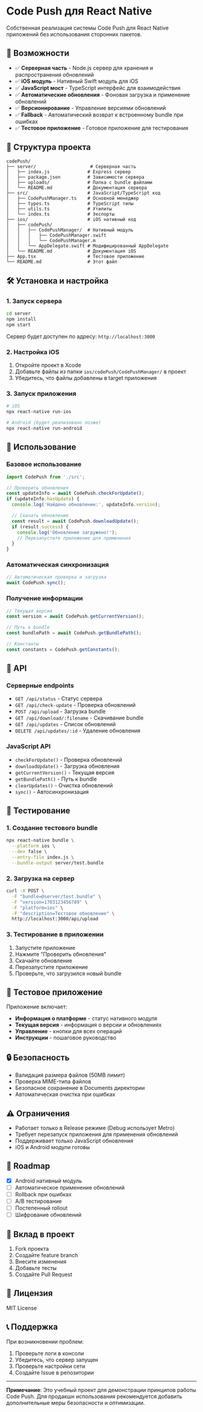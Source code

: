 # Code Push для React Native

Собственная реализация системы Code Push для React Native приложений без использования сторонних пакетов.

## 🚀 Возможности

- ✅ **Серверная часть** - Node.js сервер для хранения и распространения обновлений
- ✅ **iOS модуль** - Нативный Swift модуль для iOS
- ✅ **JavaScript мост** - TypeScript интерфейс для взаимодействия
- ✅ **Автоматические обновления** - Фоновая загрузка и применение обновлений
- ✅ **Версионирование** - Управление версиями обновлений
- ✅ **Fallback** - Автоматический возврат к встроенному bundle при ошибках
- ✅ **Тестовое приложение** - Готовое приложение для тестирования

## 📁 Структура проекта

```
codePush/
├── server/                    # Серверная часть
│   ├── index.js              # Express сервер
│   ├── package.json          # Зависимости сервера
│   ├── uploads/              # Папка с bundle файлами
│   └── README.md             # Документация сервера
├── src/                      # JavaScript/TypeScript код
│   ├── CodePushManager.ts    # Основной менеджер
│   ├── types.ts              # TypeScript типы
│   ├── utils.ts              # Утилиты
│   └── index.ts              # Экспорты
├── ios/                      # iOS нативный код
│   ├── codePush/
│   │   ├── CodePushManager/  # Нативный модуль
│   │   │   ├── CodePushManager.swift
│   │   │   └── CodePushManager.m
│   │   └── AppDelegate.swift # Модифицированный AppDelegate
│   └── README.md             # Документация iOS
├── App.tsx                   # Тестовое приложение
└── README.md                 # Этот файл
```

## 🛠️ Установка и настройка

### 1. Запуск сервера

```bash
cd server
npm install
npm start
```

Сервер будет доступен по адресу: `http://localhost:3000`

### 2. Настройка iOS

1. Откройте проект в Xcode
2. Добавьте файлы из папки `ios/codePush/CodePushManager/` в проект
3. Убедитесь, что файлы добавлены в target приложения

### 3. Запуск приложения

```bash
# iOS
npx react-native run-ios

# Android (будет реализовано позже)
npx react-native run-android
```

## 📖 Использование

### Базовое использование

```typescript
import CodePush from './src';

// Проверить обновления
const updateInfo = await CodePush.checkForUpdate();
if (updateInfo.hasUpdate) {
  console.log('Найдено обновление:', updateInfo.version);

  // Скачать обновление
  const result = await CodePush.downloadUpdate();
  if (result.success) {
    console.log('Обновление загружено!');
    // Перезапустите приложение для применения
  }
}
```

### Автоматическая синхронизация

```typescript
// Автоматическая проверка и загрузка
await CodePush.sync();
```

### Получение информации

```typescript
// Текущая версия
const version = await CodePush.getCurrentVersion();

// Путь к bundle
const bundlePath = await CodePush.getBundlePath();

// Константы
const constants = CodePush.getConstants();
```

## 🔧 API

### Серверные endpoints

- `GET /api/status` - Статус сервера
- `GET /api/check-update` - Проверка обновлений
- `POST /api/upload` - Загрузка bundle
- `GET /api/download/:filename` - Скачивание bundle
- `GET /api/updates` - Список обновлений
- `DELETE /api/updates/:id` - Удаление обновления

### JavaScript API

- `checkForUpdate()` - Проверка обновлений
- `downloadUpdate()` - Загрузка обновления
- `getCurrentVersion()` - Текущая версия
- `getBundlePath()` - Путь к bundle
- `clearUpdates()` - Очистка обновлений
- `sync()` - Автосинхронизация

## 🧪 Тестирование

### 1. Создание тестового bundle

```bash
npx react-native bundle \
  --platform ios \
  --dev false \
  --entry-file index.js \
  --bundle-output server/test.bundle
```

### 2. Загрузка на сервер

```bash
curl -X POST \
  -F "bundle=@server/test.bundle" \
  -F "version=1703123456789" \
  -F "platform=ios" \
  -F "description=Тестовое обновление" \
  http://localhost:3000/api/upload
```

### 3. Тестирование в приложении

1. Запустите приложение
2. Нажмите "Проверить обновления"
3. Скачайте обновление
4. Перезапустите приложение
5. Проверьте, что загрузился новый bundle

## 📱 Тестовое приложение

Приложение включает:

- **Информация о платформе** - статус нативного модуля
- **Текущая версия** - информация о версии и обновлениях
- **Управление** - кнопки для всех операций
- **Инструкции** - пошаговое руководство

## 🔒 Безопасность

- Валидация размера файлов (50MB лимит)
- Проверка MIME-типа файлов
- Безопасное сохранение в Documents директории
- Автоматическая очистка при ошибках

## ⚠️ Ограничения

- Работает только в Release режиме (Debug использует Metro)
- Требует перезапуск приложения для применения обновлений
- Поддерживает только JavaScript обновления
- iOS и Android модули готовы

## 🚧 Roadmap

- [x] Android нативный модуль
- [ ] Автоматическое применение обновлений
- [ ] Rollback при ошибках
- [ ] A/B тестирование
- [ ] Постепенный rollout
- [ ] Шифрование обновлений

## 🤝 Вклад в проект

1. Fork проекта
2. Создайте feature branch
3. Внесите изменения
4. Добавьте тесты
5. Создайте Pull Request

## 📄 Лицензия

MIT License

## 📞 Поддержка

При возникновении проблем:

1. Проверьте логи в консоли
2. Убедитесь, что сервер запущен
3. Проверьте настройки сети
4. Создайте Issue в репозитории

---

**Примечание**: Это учебный проект для демонстрации принципов работы Code Push. Для продакшн использования рекомендуется добавить дополнительные меры безопасности и оптимизации.
